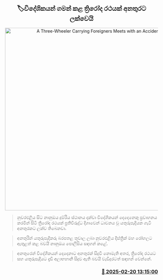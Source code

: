 <p align='center'><b><h2 align='center' title='A Three-Wheeler Carrying Foreigners Meets with an Accident'>🏷විදේශිකයන් ගමන් කළ ත්‍රිරෝද රථයක් අනතුරට ලක්වෙයි</h2></b></p>
<p align='center'><img src='https://helakuru.sgp1.cdn.digitaloceanspaces.com/esana/images/lib/accident-new.jpg' width='600' alt='A Three-Wheeler Carrying Foreigners Meets with an Accident'></p>

> නුවරඑළිය සිට නානුඔය දුම්රිය ස්ථානය දක්වා විදේශිකයන් දෙදෙනෙකු ප්‍රවාහනය කරමින් සිටි ත්‍රිරෝද රථයක් ප්‍රතිවිරුද්ධ දිශාවෙන් ධාවනය වු යතුරුපැදියක ගැටී අනතුරකට ලක්ව තිබෙනවා.

> අනතුරින් යතුරුපැදිකරු බරපතළ තුවාල ලබා නුවරඑළිය දිස්ත්‍රික් මහ රෝහලට ඇතුළත් කළ බවයි නානුඔය පොලීසිය සඳහන් කළේ.

> අනතුරෙන් විදේශිකයන් දෙදෙනාට අනතුරක් සිදුවී නොමැති අතර, ත්‍රිරෝද රථයට සහ යතුරුපැදියට දැඩි අලාභහානි සිදුව ඇති බවයි වැඩිදුරටත් සඳහන් වෙන්නේ.



<h3 align='right'><a href='https://www.helakuru.lk/esana/p/107659/'>📅 2025-02-20 13:15:00</a></h3>
